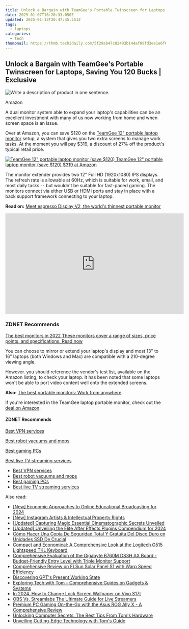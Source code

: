 ```yaml
---
title: Unlock a Bargain with TeamGee's Portable Twinscreen for Laptops, Saving You 120 Bucks | Exclusive
date: 2025-01-07T16:20:33.050Z
updated: 2025-01-12T20:47:45.251Z
tags:
  - laptops
categories:
  - tech
thumbnail: https://thmb.techidaily.com/5f29ab47c82493b144af09fd3ee1e6f095ceaed40a8d07f3a01f7431f1caf6d4.jpg
---
```


## Unlock a Bargain with TeamGee's Portable Twinscreen for Laptops, Saving You 120 Bucks | Exclusive

![Write a description of product in one sentence.](https://www.zdnet.com/a/img/resize/41247374ec9376a798a47e28bb5ad461eb030945/2022/10/26/06c3e702-8a91-4cb0-a666-7d73dc31ecb0/145.jpg?auto=webp&width=1280)

Amazon

A dual monitor system able to expand your laptop's capabilities can be an excellent investment with many of us now working from home and when screen space is an issue. 

Over at Amazon, you can save $120 on the [TeamGee 12" portable laptop monitor](https://buy.geni.us/Proxy.ashx?TSID=368250&GR%5FURL=https%3A%2F%2Fwww.amazon.com%2FTeamGee-Portable-Monitor-Display-Extender%2Fdp%2FB09NLKWDMP%3Ftag%3Dzd-buy-button-20%26ascsubtag%3D%5F%5FCOM%5FCLICK%5FID%5F%5F%7Cd7c6bb52-0fa3-4c59-82c7-6c4ba1a65405%7Cdtp&dtb=1) setup, a system that gives you two extra screens to manage work tasks. At the moment you will pay $319, a discount of 27% off the product's typical retail price. 

[![TeamGee 12" portable laptop monitor (save $120)](https://www.zdnet.com/a/img/resize/05ad29ab979c327a50ce990562603abb31eac738/2022/10/26/c84827de-f279-4266-ac1c-2a2d756f34a0/144.jpg?auto=webp&fit=crop&height=172.5&width=294) TeamGee 12" portable laptop monitor (save $120) $319 at Amazon](https://buy.geni.us/Proxy.ashx?TSID=368250&GR%5FURL=https%3A%2F%2Fwww.amazon.com%2FTeamGee-Portable-Monitor-Display-Extender%2Fdp%2FB09NLKWDMP%3Ftag%3Dzd-buy-button-20%26ascsubtag%3D%5F%5FCOM%5FCLICK%5FID%5F%5F%7Cd7c6bb52-0fa3-4c59-82c7-6c4ba1a65405%7Cdtp&dtb=1)

The monitor extender provides two 12" Full HD (1920x1080) IPS displays. The refresh rate is allowable at 60Hz, which is suitable for work, email, and most daily tasks -- but wouldn't be suitable for fast-paced gaming. The monitors connect via either USB or HDMI ports and stay in place with a back support framework connecting to your laptop. 

**Read on:** [Meet espresso Display V2, the world's thinnest portable monitor](https://www.zdnet.com/home-and-office/smart-office/meet-espresso-display-v2-the-worlds-thinnest-portable-monitor/)

<!-- affiliate ads begin -->
<iframe width="560" height="315" src="https://www.youtube.com/embed/3UyJuZYzjt0?si=W87GeyzVKVORAk7S" title="YouTube video player" frameborder="0" allow="accelerometer; autoplay; clipboard-write; encrypted-media; gyroscope; picture-in-picture; web-share" referrerpolicy="strict-origin-when-cross-origin" allowfullscreen></iframe>
<!-- affiliate ads end -->

### **ZDNET** Recommends

[The best monitors in 2022 These monitors cover a range of sizes, price points, and specifications.  Read now](https://www.zdnet.com/article/best-monitor/)

You can choose to mirror or extend your laptop's display and most 13" to 16" laptops (both Windows and Mac) are compatible with a 210-degree viewing angle. 

However. you should reference the vendor's test list, available on the Amazon listing, to check your laptop. It has been noted that some laptops won't be able to port video content well onto the extended screens. 

**Also:** [The best portable monitors: Work from anywhere](https://www.zdnet.com/article/best-portable-monitor/)

If you're interested in the TeamGee laptop portable monitor, check out the [deal on Amazon](https://buy.geni.us/Proxy.ashx?TSID=368250&GR%5FURL=https%3A%2F%2Fwww.amazon.com%2FTeamGee-Portable-Monitor-Display-Extender%2Fdp%2FB09NLKWDMP%3Ftag%3Dzd-buy-button-20%26ascsubtag%3D%5F%5FCOM%5FCLICK%5FID%5F%5F%7Cd7c6bb52-0fa3-4c59-82c7-6c4ba1a65405%7Cdtp&dtb=1). 

#### **ZDNET** Recommends

[Best VPN services](https://www.zdnet.com/article/best-vpn/ "Best VPN services")

[Best robot vacuums and mops](https://www.zdnet.com/article/best-robot-vacuum-mop/ "Best robot vacuums and mops")

[Best gaming PCs](https://www.zdnet.com/article/best-gaming-pc/ "Best gaming PCs")

[Best live TV streaming services](https://www.zdnet.com/article/best-live-tv-streaming-service/ "Best live TV streaming services")

* [Best VPN services](https://www.zdnet.com/article/best-vpn/ "Best VPN services")
* [Best robot vacuums and mops](https://www.zdnet.com/article/best-robot-vacuum-mop/ "Best robot vacuums and mops")
* [Best gaming PCs](https://www.zdnet.com/article/best-gaming-pc/ "Best gaming PCs")
* [Best live TV streaming services](https://www.zdnet.com/article/best-live-tv-streaming-service/ "Best live TV streaming services")

<ins class="adsbygoogle"
     style="display:block"
     data-ad-format="autorelaxed"
     data-ad-client="ca-pub-7571918770474297"
     data-ad-slot="1223367746"></ins>

<ins class="adsbygoogle"
     style="display:block"
     data-ad-client="ca-pub-7571918770474297"
     data-ad-slot="8358498916"
     data-ad-format="auto"
     data-full-width-responsive="true"></ins>

<span class="atpl-alsoreadstyle">Also read:</span>
<div><ul>
<li><a href="https://screen-mirroring-recording.techidaily.com/new-economic-approaches-to-online-educational-broadcasting-for-2024/"><u>[New] Economic Approaches to Online Educational Broadcasting for 2024</u></a></li>
<li><a href="https://extra-guidance.techidaily.com/new-instagram-artists-and-intellectual-property-rights/"><u>[New] Instagram Artists & Intellectual Property Rights</u></a></li>
<li><a href="https://extra-resources.techidaily.com/updated-capturing-magic-essential-cinematographic-secrets-unveiled/"><u>[Updated] Capturing Magic Essential Cinematographic Secrets Unveiled</u></a></li>
<li><a href="https://fox-blue.techidaily.com/updated-unveiling-the-elite-after-effects-plugins-compendium-for-2024/"><u>[Updated] Unveiling the Elite After Effects Plugins Compendium for 2024</u></a></li>
<li><a href="https://discover-exceptional.techidaily.com/como-hacer-una-copia-de-seguridad-total-y-gratuita-del-disco-duro-en-unidades-ssd-de-crucial/"><u>Cómo Hacer Una Copia De Seguridad Total Y Gratuita Del Disco Duro en Unidades SSD De Crucial</u></a></li>
<li><a href="https://hardware-reviews.techidaily.com/compact-and-economical-a-comprehensive-look-at-the-logitech-g515-lightspeed-tkl-keyboard/"><u>Compact and Economical: A Comprehensive Look at the Logitech G515 Lightspeed TKL Keyboard</u></a></li>
<li><a href="https://hardware-reviews.techidaily.com/comprehensive-evaluation-of-the-gigabyte-b760m-ds3h-ax-board-budget-friendly-entry-level-with-triple-monitor-support/"><u>Comprehensive Evaluation of the Gigabyte B760M DS3H AX Board - Budget-Friendly Entry Level with Triple Monitor Support</u></a></li>
<li><a href="https://hardware-reviews.techidaily.com/comprehensive-review-on-flsun-solar-panel-s1-with-warp-speed-efficiency/"><u>Comprehensive Review on FLSun Solar Panel S1 with Warp Speed Efficiency</u></a></li>
<li><a href="https://tech-savvy.techidaily.com/discovering-gpts-present-working-state/"><u>Discovering GPT's Present Working State</u></a></li>
<li><a href="https://hardware-reviews.techidaily.com/exploring-tech-with-tom-comprehensive-guides-on-gadgets-and-systems/"><u>Exploring Tech with Tom - Comprehensive Guides on Gadgets & Systems</u></a></li>
<li><a href="https://android-unlock.techidaily.com/in-2024-how-to-change-lock-screen-wallpaper-on-vivo-s17t-by-drfone-android/"><u>In 2024, How to Change Lock Screen Wallpaper on Vivo S17t</u></a></li>
<li><a href="https://visual-screen-recording.techidaily.com/obs-vs-streamlabs-the-ultimate-guide-for-live-streamers/"><u>OBS Vs. Streamlabs The Ultimate Guide for Live Streamers</u></a></li>
<li><a href="https://hardware-reviews.techidaily.com/premium-pc-gaming-on-the-go-with-the-asus-rog-ally-x-a-comprehensive-review/"><u>Premium PC Gaming On-the-Go with the Asus ROG Ally X - A Comprehensive Review</u></a></li>
<li><a href="https://hardware-reviews.techidaily.com/unlocking-computer-secrets-the-best-tips-from-toms-hardware/"><u>Unlocking Computer Secrets: The Best Tips From Tom's Hardware</u></a></li>
<li><a href="https://hardware-reviews.techidaily.com/unveiling-cutting-edge-technology-with-toms-guide/"><u>Unveiling Cutting-Edge Technology with Tom's Guide</u></a></li>
</ul></div>

